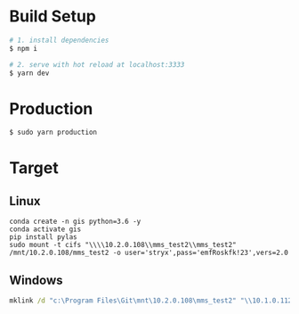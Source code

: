 # Build Setup

```bash
# 1. install dependencies
$ npm i

# 2. serve with hot reload at localhost:3333
$ yarn dev
```

# Production

```bash
$ sudo yarn production
```

# Target
## Linux
```
conda create -n gis python=3.6 -y
conda activate gis
pip install pylas
sudo mount -t cifs "\\\\10.2.0.108\\mms_test2\\mms_test2" /mnt/10.2.0.108/mms_test2 -o user='stryx',pass='emfRoskfk!23',vers=2.0 
```

## Windows
```cmd
mklink /d "c:\Program Files\Git\mnt\10.2.0.108\mms_test2" "\\10.1.0.112\mms_test2"
```

